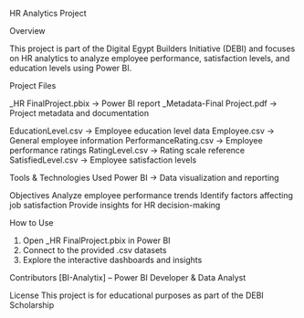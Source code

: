 HR Analytics Project

Overview

This project is part of the Digital Egypt Builders Initiative (DEBI) and focuses on HR analytics to analyze employee performance, satisfaction levels, and education levels using Power BI.

Project Files

_HR FinalProject.pbix → Power BI report
_Metadata-Final Project.pdf → Project metadata and documentation

EducationLevel.csv → Employee education level data
Employee.csv → General employee information
PerformanceRating.csv → Employee performance ratings
RatingLevel.csv → Rating scale reference
SatisfiedLevel.csv → Employee satisfaction levels

Tools & Technologies Used
Power BI → Data visualization and reporting


Objectives
Analyze employee performance trends
Identify factors affecting job satisfaction
Provide insights for HR decision-making

How to Use
1. Open _HR FinalProject.pbix in Power BI
2. Connect to the provided .csv datasets
3. Explore the interactive dashboards and insights

Contributors
[BI-Analytix] – Power BI Developer & Data Analyst


License
This project is for educational purposes as part of the DEBI Scholarship
